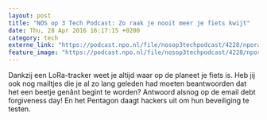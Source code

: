 ```yaml
---
layout: post
title: "NOS op 3 Tech Podcast: Zo raak je nooit meer je fiets kwijt"
date: Thu, 28 Apr 2016 16:17:15 +0200
category: tech
externe_link: "https://podcast.npo.nl/file/nosop3techpodcast/4228/nporadio1_nosop3techpodcast_20160428_nos-op-3-tech-podcast-zo-raak-je-nooit-meer-je-fiets-kwijt.mp3"
feature_image: "https://podcast.npo.nl/file/nosop3techpodcast/4228/nporadio1_nosop3techpodcast_20160428_nos-op-3-tech-podcast-zo-raak-je-nooit-meer-je-fiets-kwijt.mp3"
---
```


Dankzij een LoRa-tracker weet je altijd waar op de planeet je fiets is. Heb jij ook nog mailtjes die je al zo lang geleden had moeten beantwoorden dat het een beetje genânt begint te worden? Antwoord alsnog op de email debt forgiveness day! En het Pentagon daagt hackers uit om hun beveiliging te testen.<img src="http://feeds.feedburner.com/~r/nosop3-tech-podcast/~4/31Q6p7VDsxs" height="1" width="1" alt=""/>
